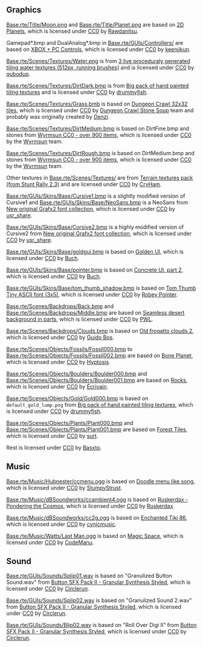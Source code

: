 ## Graphics

[Base.rte/Title/Moon.png](./Base.rte/Title/Moon.png) and [Base.rte/Title/Planet.png](./Base.rte/Title/Planet.png) are based on [2D Planets][2dplanets], which is licensed under [CC0][] by [Rawdanitsu][].

Gamepad*.bmp and DualAnalog*.bmp in [Base.rte/GUIs/Controllers/](./Base.rte/GUIs/Controllers/) are based on [XBOX + PC Controls][xboxpc], which is licensed under [CC0][] by [keenjikun][].

[Base.rte/Scenes/Textures/Water.png](./Base.rte/Scenes/Textures/Water.png) is from [3 live proceduraly generated tiling water textures (512px, running brushes)][3water] and is licensed under [CC0][] by [qubodup][].

[Base.rte/Scenes/Textures/DirtDark.bmp](./Base.rte/Scenes/Textures/DirtDark.bmp) is from [Big pack of hand painted tiling textures][handtiled] and is licensed under [CC0][] by [drummyfish][].

[Base.rte/Scenes/Textures/Grass.bmb](./Base.rte/Scenes/Textures/Grass.bmp) is based on [Dungeon Crawl 32x32 tiles][dcrawl], which is licensed under [CC0][] by [Dungeon Crawl Stone Soup][] team and probably was originally created by [Denzi][].

[Base.rte/Scenes/Textures/DirtMedium.bmp](./Base.rte/Scenes/Textures/DirtMedium.bmp) is based on DirtFine.bmp and stones from [Wyrmsun CC0 - over 900 items][wyrmsuncc0], which is licensed under [CC0][] by the [Wyrmsun][] team.

[Base.rte/Scenes/Textures/DirtRough.bmp](./Base.rte/Scenes/Textures/DirtRough.bmp) is based on DirtMedium.bmp and stones from [Wyrmsun CC0 - over 900 items][wyrmsuncc0], which is licensed under [CC0][] by the [Wyrmsun][] team.

Other textures in [Base.rte/Scenes/Textures/](./Base.rte/Scenes/Textures/) are from [Terrain textures pack (from Stunt Rally 2.3)][stuntrally] and are licensed under [CC0][] by [CryHam][].

[Base.rte/GUIs/Skins/Base/Cursive1.bmp](./Base.rte/GUIs/Skins/Base/Cursive1.bmp) is a slightly modified version of Cursive1 and [Base.rte/GUIs/Skins/Base/NeoSans.bmp](./Base.rte/GUIs/Skins/MainMenu/NeoSans.bmp) is a NeoSans from [New original Grafx2 font collection][grafx2font], which is licensed under [CC0][] by [usr_share][].

[Base.rte/GUIs/Skins/Base/Corsive2.bmp](./Base.rte/GUIs/Skins/Base/Corsive2.bmp) is a highly modified version of Cursive2 from [New original Grafx2 font collection][grafx2font], which is licensed under [CC0][] by [usr_share][].

[Base.rte/GUIs/Skins/Base/goldgui.bmp](./Base.rte/GUIs/Skins/Base/goldgui.bmp) is based on [Golden UI][goldenui], which is licensed under [CC0][] by [Buch][].

[Base.rte/GUIs/Skins/Base/pointer.bmp](./Base.rte/GUIs/Skins/Base/pointer.bmp) is based on [Concrete UI, part 2][concreteui2], which is licensed under [CC0][] by [Buch][].

[Base.rte/GUIs/Skins/Base/tom_thumb_shadow.bmp](./Base.rte/GUIs/Skins/Base/tom_thumb_shadow.bmp) is based on [Tom Thumb Tiny ASCII font (3x5)][tomthumb], which is licensed under [CC0][] by [Robey Pointer][robey].

[Base.rte/Scenes/Backdrops/Back.bmp](./Base.rte/Scenes/Backdrops/Back.bmp) and [Base.rte/Scenes/Backdrops/Middle.bmp](./Base.rte/Scenes/Backdrops/Middle.bmp) are based on [Seamless desert background in parts][backdesert], which is licensed under [CC0][] by [PWL][].

[Base.rte/Scenes/Backdrops/Clouds.bmp](./Base.rte/Scenes/Backdrops/Clouds.bmp) is based on [Old frogatto clouds 2][frogclouds], which is licensed under [CC0][] by [Guido Bos][guido].

[Base.rte/Scenes/Objects/Fossils/Fossil000.bmp](./Base.rte/Scenes/Objects/Fossils/Fossil000.bmp) to [Base.rte/Scenes/Objects/Fossils/Fossil002.bmp](./Base.rte/Scenes/Objects/Fossils/Fossil002.bmp) are based on [Bone Planet][bplanet], which is licensed under [CC0][] by [Hyptosis][].

[Base.rte/Scenes/Objects/Boulders/Boulder000.bmp](./Base.rte/Scenes/Objects/Boulders/Boulder000.bmp) and [Base.rte/Scenes/Objects/Boulders/Boulder001.bmp](./Base.rte/Scenes/Objects/Boulders/Boulder001.bmp) are based on [Rocks][], which is licensed under [CC0][] by [Écrivain][].

[Base.rte/Scenes/Objects/Gold/Gold000.bmp](./Base.rte/Scenes/Objects/Gold/Gold000.bmp) is based on `default_gold_lump.png` from [Big pack of hand painted tiling textures][minetest], which is licensed under [CC0][] by [drummyfish][].

[Base.rte/Scenes/Objects/Plants/Plant000.bmp](./Base.rte/Scenes/Objects/Plants/Plant000.bmp) and [Base.rte/Scenes/Objects/Plants/Plant001.bmp](./Base.rte/Scenes/Objects/Plants/Plant001.bmp) are based on [Forest Tiles][forest], which is licensed under [CC0][] by [surt][].

Rest is licensed under [CC0][] by [Basxto][].

## Music

[Base.rte/Music/Hubnester/ccmenu.ogg](./Base.rte/Music/Hubnester/ccmenu.ogg) is based on [Doodle menu like song][doodle], which is licensed under [CC0][] by [StumpyStrust][].

[Base.rte/Music/dBSoundworks/ccambient4.ogg](./Base.rte/Music/dBSoundworks/ccambient4.ogg) is based on [Ruskerdax - Pondering the Cosmos][pcosmos], which is licensed under [CC0][] by [Ruskerdax][].

[Base.rte/Music/dBSoundworks/cc2g.ogg](./Base.rte/Music/dBSoundworks/cc2g.ogg) is based on [Enchanted Tiki 86][tiki86], which is licensed under [CC0][] by [cynicmusic][].

[Base.rte/Music/Watts/Last Man.ogg](./Base.rte/Music/Watts/Last%20Man.ogg) is based on [Magic Space][magic], which is licensed under [CC0][] by [CodeManu][].

## Sound

[Base.rte/GUIs/Sounds/Splip01.wav](./Base.rte/GUIs/Sounds/Splip01.wav) is based on "Granulized Button Sound.wav" from [Button SFX Pack II - Granular Synthesis Styled][buttonsfx], which is licensed under [CC0][] by [Circlerun][].

[Base.rte/GUIs/Sounds/Splip02.wav](./Base.rte/GUIs/Sounds/Splip02.wav) is based on "Granulized Sound 2.wav" from [Button SFX Pack II - Granular Synthesis Styled][buttonsfx], which is licensed under [CC0][] by [Circlerun][].

[Base.rte/GUIs/Sounds/Blip02.wav](./Base.rte/GUIs/Sounds/Blip02.wav) is based on "Roll Over Digi II" from [Button SFX Pack II - Granular Synthesis Styled][buttonsfx], which is licensed under [CC0][] by [Circlerun][].



[2dplanets]: https://opengameart.org/content/2d-planets-0
[xboxpc]: https://opengameart.org/content/xbox-pc-controls
[3water]: https://opengameart.org/content/3-live-proceduraly-generated-tiling-water-textures-512px-running-brushes
[stuntrally]: https://opengameart.org/content/terrain-textures-pack-from-stunt-rally-23
[grafx2font]: https://opengameart.org/content/new-original-grafx2-font-collection
[goldenui]: https://opengameart.org/content/golden-ui
[concreteui2]: https://opengameart.org/content/concrete-ui-part-2
[tomthumb]: https://opengameart.org/content/tom-thumb-tiny-ascii-font-3x5
[doodle]: https://opengameart.org/content/doodle-menu-like-song
[buttonsfx]: https://opengameart.org/content/button-sfx-pack-ii-granular-synthesis-styled
[pcosmos]: https://opengameart.org/content/ruskerdax-pondering-the-cosmos-0
[tiki86]: https://opengameart.org/content/enchanted-tiki-86
[magic]: https://opengameart.org/content/magic-space
[backdesert]: https://opengameart.org/content/seamless-desert-background-in-parts
[frogclouds]: https://opengameart.org/content/old-frogatto-clouds-2
[bplanet]: https://opengameart.org/content/bone-planet
[Rocks]: https://opengameart.org/content/rocks
[minetest]: https://opengameart.org/content/big-pack-of-hand-painted-tiling-textures
[forest]: https://opengameart.org/content/forest-tiles
[dcrawl]: https://opengameart.org/content/dungeon-crawl-32x32-tiles
[handtiled]: https://opengameart.org/content/big-pack-of-hand-painted-tiling-textures
[wyrmsuncc0]: https://opengameart.org/content/wyrmsun-cc0-over-900-items

[Basxto]: https://opengameart.org/users/ba%C5%9Dto
[Rawdanitsu]: https://opengameart.org/users/rawdanitsu
[keenjikun]: https://opengameart.org/users/keenjikun
[qubodup]: https://opengameart.org/users/qubodup
[CryHam]: https://opengameart.org/users/cryham
[usr_share]: https://opengameart.org/users/usrshare
[Buch]: https://opengameart.org/users/buch
[robey]: http://robey.lag.net/
[StumpyStrust]: https://opengameart.org/users/stumpystrust
[Circlerun]: https://opengameart.org/users/circlerun
[Ruskerdax]: https://opengameart.org/users/ruskerdax
[cynicmusic]: https://opengameart.org/users/cynicmusic
[CodeManu]: https://opengameart.org/users/codemanu
[PWL]: https://opengameart.org/users/pwl
[guido]: http://neoriceisgood.deviantart.com/
[Hyptosis]: https://opengameart.org/users/hyptosis
[Écrivain]: https://opengameart.org/users/%C3%A9crivain
[drummyfish]: https://opengameart.org/users/drummyfish
[surt]: https://opengameart.org/users/surt
[Denzi]: http://www3.wind.ne.jp/DENZI/diary/
[Dungeon Crawl Stone Soup]: https://crawl.develz.org/
[Wyrmsun]: https://andrettin.github.io/

[CC0]: http://creativecommons.org/publicdomain/zero/1.0/
